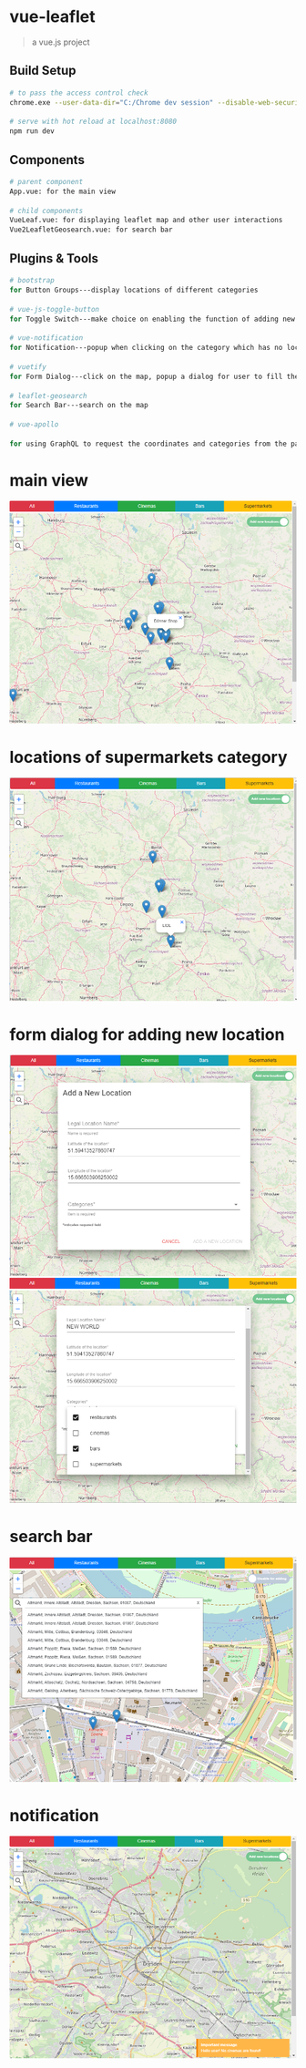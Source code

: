 # vue-leaflet

> a vue.js project

## Build Setup

``` bash
# to pass the access control check
chrome.exe --user-data-dir="C:/Chrome dev session" --disable-web-security

# serve with hot reload at localhost:8080
npm run dev

```
## Components

``` bash
# parent component
App.vue: for the main view

# child components
VueLeaf.vue: for displaying leaflet map and other user interactions
Vue2LeafletGeosearch.vue: for search bar

```

## Plugins & Tools

``` bash
# bootstrap
for Button Groups---display locations of different categories

# vue-js-toggle-button
for Toggle Switch---make choice on enabling the function of adding new locations on the map or not

# vue-notification
for Notification---popup when clicking on the category which has no locations found

# vuetify
for Form Dialog---click on the map, popup a dialog for user to fill the data of new location, like the location name and categories, along with non-empty validations

# leaflet-geosearch
for Search Bar---search on the map

# vue-apollo

for using GraphQL to request the coordinates and categories from the pages in ProcessWire

```

# main view
![main view of the map](https://raw.githubusercontent.com/hc96/vue-leaflet/master/images/1.png)

# locations of supermarkets category
![locations of supermarkets category](https://raw.githubusercontent.com/hc96/vue-leaflet/master/images/2.png)

# form dialog for adding new location
![form dialog for adding new location](https://raw.githubusercontent.com/hc96/vue-leaflet/master/images/4.png)
![form dialog for adding new location](https://raw.githubusercontent.com/hc96/vue-leaflet/master/images/3.png)

# search bar
![search bar](https://raw.githubusercontent.com/hc96/vue-leaflet/master/images/5.png)

# notification
![notification](https://raw.githubusercontent.com/hc96/vue-leaflet/master/images/6.png)




